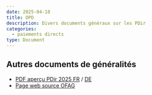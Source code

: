 ```yaml
---
date: 2025-04-18
title: OPD
description: Divers documents généraux sur les PDir
categories:
  - paiements directs
type: Document
---
```


<h2>Autres documents de généralités</h2>

<ul>
  <li>
    <a href="../../fichiers/apercu_pdir_2025_FR.pdf" target="_blank">PDF aperçu PDir 2025 FR</a> /
    <a href="../../fichiers/apercu_pdir_2025_DE.pdf" target="_blank">DE</a>
  </li>
  <li>
    <a href="https://www.blw.admin.ch/fr/paiements-directs-apercu" target="_blank">Page web source OFAG</a>
  </li>
</ul>
